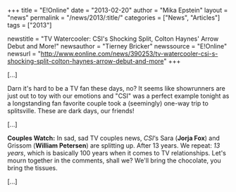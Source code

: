 +++
title = "E!Online"
date = "2013-02-20"
author = "Mika Epstein"
layout = "news"
permalink = "/news/2013/:title/"
categories = ["News", "Articles"]
tags = ["2013"]

newstitle = "TV Watercooler: CSI's Shocking Split, Colton Haynes' Arrow Debut and More!"
newsauthor = "Tierney Bricker"
newssource = "E!Online"
newsurl = "http://www.eonline.com/news/390253/tv-watercooler-csi-s-shocking-split-colton-haynes-arrow-debut-and-more"
+++

[...]

Darn it's hard to be a TV fan these days, no? It seems like showrunners are just out to toy with our emotions and "CSI" was a perfect example tonight as a longstanding fan favorite couple took a (seemingly) one-way trip to splitsville. These are dark days, our friends!

[...]

**Couples Watch:** In sad, sad TV couples news, *CSI*&#8216;s Sara (**Jorja Fox**) and Grissom (**William Petersen**) are splitting up. After 13 years. We repeat: *13 years*, which is basically 100 years when it comes to TV relationships. Let's mourn together in the comments, shall we? We'll bring the chocolate, you bring the tissues.

[...]


